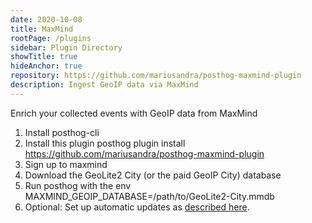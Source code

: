 ```yaml
---
date: 2020-10-08
title: MaxMind
rootPage: /plugins
sidebar: Plugin Directory
showTitle: true
hideAnchor: true
repository: https://github.com/mariusandra/posthog-maxmind-plugin
description: Ingest GeoIP data via MaxMind
---
```


Enrich your collected events with GeoIP data from MaxMind

1. Install posthog-cli
1. Install this plugin posthog plugin install https://github.com/mariusandra/posthog-maxmind-plugin
1. Sign up to maxmind
1. Download the GeoLite2 City (or the paid GeoIP City) database
1. Run posthog with the env MAXMIND_GEOIP_DATABASE=/path/to/GeoLite2-City.mmdb
1. Optional: Set up automatic updates as [described here](https://dev.maxmind.com/geoip/geoipupdate/#Direct_Downloads).
